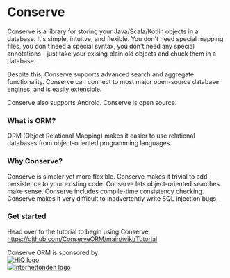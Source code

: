 Conserve 
====
Conserve is a library for storing your Java/Scala/Kotlin objects in a database. It's simple, intuitve, and flexible.
You don't need special mapping files, you don't need a special syntax, you don't need any special annotations - just take your exising plain old objects and chuck them in a database. 

Despite this, Conserve supports advanced search and aggregate functionality. 
Conserve can connect to most major open-source database engines, and is easily extensible.

Conserve also supports Android. Conserve is open source. 

### What is ORM?
ORM (Object Relational Mapping) makes it easier to use relational databases from object-oriented programming languages.

### Why Conserve?
Conserve is simpler yet more flexible. Conserve makes it trivial to add persistence to your existing code.
Conserve lets object-oriented searches make sense. Conserve includes compile-time consistency checking.
Conserve makes it very difficult to inadvertently write SQL injection bugs.

### Get started
Head over to the tutorial to begin using Conserve:  
https://github.com/ConserveORM/main/wiki/Tutorial

Conserve ORM is sponsored by:<br/>
[![HiQ logo](http://i.imgur.com/9CGsTv6.png)](http://hiq.se/)<br/>
[![Internetfonden logo](http://i.imgur.com/1rgwzHg.png)](https://www.internetfonden.se/)<br/>
